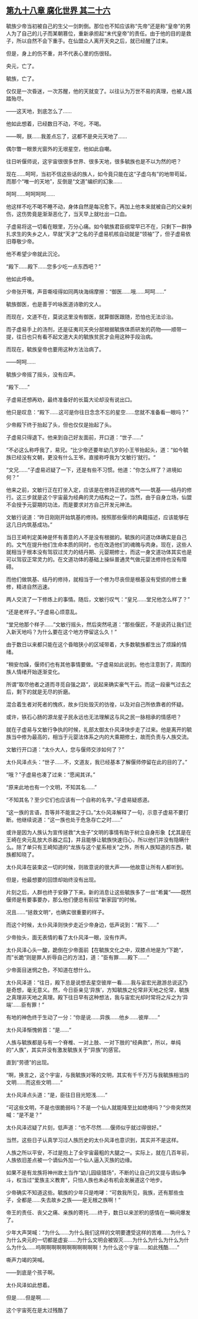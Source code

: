 ## [第九十八章 腐化世界 其二十六](https://www.xxbiquge.com/11_11207/9211242.html)


  毓族少帝当初被自己的生父一剑刺倒。那位也不知应该称“先帝”还是称“皇帝”的男人为了自己的儿子而某朝篡位，重新承担起“末代皇帝”的责任。由于他的目的是救子，所以自然不会下重手。在仙盟众人离开天央之后，就已经醒了过来。

  但是，身上的伤不重，并不代表心里的伤很轻。

  央元，亡了。

  毓族，亡了。

  仅仅是一次昏迷，一次苏醒，他的天就变了。以往认为万世不易的真理，也被人践踏殆尽。

  ——这天地，到底怎么了……

  他如此想着，已经数日不动，不吃，不喝。

  ——啊，朕……我差点忘了，这都不是央元天地了……

  偶尔瞥一眼景光窗外的无垠星空，他如此自嘲。

  往日听偃师说，这宇宙很很多世界、很多天地，很多毓族也是不以为然的吧？

  现在……呵呵，当初不信这些话的族人，如今竟只能在这“子虚乌有”的地带苟延，而那个“唯一的天地”，反倒是“文道”编织的幻象……

  呵呵……呵呵呵呵……

  他这样不吃不喝不睡不动，身体自然是每况愈下。再加上他本来就被自己的父亲刺伤，这伤势竟是渐渐恶化了，当天早上就吐出一口血。

  子虚易将这一切看在眼里，万分心痛。如今毓族君臣纲常早已不在，只剩下一群挣扎求生的失乡之人，早就“天才”之名的子虚易机核自动就是“领袖”了，但子虚易依旧尊敬少帝。

  他不希望少帝就此沉沦。

  “殿下……殿下……您多少吃一点东西吧？”

  他如此呼唤。

  少帝张开嘴，声音嘶哑得如同两块海绵摩擦：“御医……哦……呵呵……”

  毓族御医，也是善于吟咏医道诗歌的文人。

  而现在，文道不在，莫说这里没有御医，就算御医跟随，恐怕也无法诊治。

  而子虚易手上的汤剂，还是征夷司天央分部根据毓族体质研发的药物——顺带一提，往日也只有看不起文道大夫的毓族贫民才会用这种手段治病。

  而现在，毓族皇帝也要用这种方法治病了。

  ——呵呵……

  毓族少帝摇了摇头，没有应声。

  “殿下……”

  子虚易还想再劝，最终准备好的长篇大论却没有说出口。

  他只是叹息：“殿下……这可是你往日念念不忘的星空……您就不准备看一眼吗？”

  少帝殿下终于抬起了头，但也仅仅是抬起了头。

  子虚易只得退下。他来到自己好友面前，开口道：“世子……”

  “不必这么称呼我了，易兄。“比少帝还要年幼几岁的小王爷抬起头，道：“如今毓族已经没有文朝，更没有什么王爷。直接称呼我为‘文敏行‘就行。“

  “文兄……“子虚易迟疑了一下，还是有些不习惯。他道：”你怎么样了？进境如何？“

  他来之前，文敏行正在打坐入定，应该是在修持正统的练气——筑基——结丹的修行。这三步就是这个宇宙最为经典的灵力结构之一了。当然，由于自身立场，仙盟不会授予元婴期的功法，而是要求对方自己开发元神法。

  文敏行说道：“昨日刚刚开始筑基的修持。按照那些偃师的典籍描述，应该能够在这几日内筑基成功。”

  当日王崎判定美神是怀有善意的人不是没有根据的。毓族的问道功体确实是自己的。文气在提升他们生命本质的同时，也在改造他们的魂魄与肉身。现在，这些人就相当于根本没有驾驭过灵力的结丹期、元婴期修士，而这一身文道功体其实也是可以驾驭正常灵力的。在文道功体的基础上操纵普通灵气做元婴法修持也没有障碍。

  而他们做筑基、结丹的修持，就相当于一个修为尽丧但是根基没有受损的修士重修，精进自然迅速。

  两人交流了一下修炼上的事情。随后，文敏行叹气：“皇兄……堂兄他怎么样了？”

  “还是老样子。”子虚易心烦意乱。

  “堂兄他那个样子……”文敏行摇头，然后突然吼道：“那些偃匠，不是说药让我们迁入新天地吗？为什么要在这个地方停留这么久！”

  由于数日以来都只能在这个昏暗狭小的区域带着，大多数毓族都生出了烦躁的情绪。

  “稍安勿躁，偃师们也有其他事情要做。“子虚易如此说到。他也注意到了，周围的族人情绪开始逐渐变化。

  所谓“取尽他者之道而寻觅自强之路“，说起来确实豪气干云。而这一段豪气过去之后，剩下的就是无尽的折磨。

  混合着生者对死者的愧疚，故乡归处毁灭的彷徨，以及对自己所依靠者的怀疑。

  或许，铁石心肠的源龙星子民永远也无法理解这与风之民一脉相承的情感吧？

  就在子虚易与文敏行争执的时候，礼部太御太仆风泽快步走了过来。他是离开的毓族当中修为最高的，相当于元婴法体系之内的大乘期修士，故而负责与人族交流。

  文敏行开口道：“太仆大人，您与偃师交涉如何了？”

  太仆风泽点头：“世子……不，文道友，我已经基本了解偃师停留在此的目的了。”

  “哦？”子虚易也凑了过来：“愿闻其详。”

  “原来此地也有一个文明，不知其名……”

  “不知其名？至少它们也应该有一个自称的名字。”子虚易疑惑道。

  “这一族的言语，吾等并不能宣之于口。”太仆风泽解释了一句，示意子虚易不要打断。他继续说道：“这一族也处于危急存亡之时……”

  或许是因为人族认为宣传拯救“大虫子”文明的事情有助于树立自身形象【尤其是在王崎在央元乱放大杀器之后】，并且能够让毓族快速归心，所以他们并没有隐瞒什么。除了单只有王崎知道的“龙族与这个星系相关”之外，所有人族知道的东西，毓族都知晓了。

  太仆风泽在装束这一切的时候，则故意说的很大声——他故意让所有人都听到。

  但是，他最想要的回馈却始终没有出现。

  片刻之后，人群也终于安静了下来。新的消息让这些毓族多了一丝“希冀“——既然偃师是有要事要办，那么他们便总有前往”新家园“的时候。

  况且……“拯救文明“，也确实很重要的样子。

  而这个时候，太仆风泽则快步走近少帝身边，低声说到：“殿下……“

  少帝抬头，面无表情的看了太仆风泽一眼，没有作声。

  太仆风泽心头一酸，跪倒在少帝面前【在毓族文化之中，双膝点地是为“下跪“，而”长跪“则是罪人折辱自己的方法】，道：”臣有罪……殿下……“

  少帝面目迷惘之色，不知道在想什么。

  太仆风泽道：“往日，殿下总是说想去星空彼岸一看……我与宙宏光遨游总说这乃是奇想，毫无意义。然，今日臣亲见‘异族’，方知毓族之伦常非天地之伦常，毓族之真理非天地之真理。殿下往日早有这种想法，我与宙宏光却时常将之斥之为‘异端‘……臣有罪！“

  有地的神色终于生动了一分：“你是说……异族……他乡……彼岸……“

  太仆风泽惭愧俯首：“是……“

  人族与毓族都是与有一个脊椎、一对上肢、一对下肢的“经典款”，所以，单纯的“人族”，其实并没有激发毓族关于“异族”的感官。

  直到“劳德”的出现。

  “啊，换言之，这个宇宙，与我毓族对等的文明，其实有千千万万与我毓族相当的文明……而这些文明……“

  太仆风泽点头道：“是，臣往日目光短浅……“

  “可这些文明，不是也很脆弱吗？不是一个仙人就能降至比如绝境吗？”少帝突然哭喊：“是不是？”

  太仆风泽迟疑了片刻，低声道：“也不尽然……偃师似乎就过得很好。”

  当然，这些日子认真学习过人族历史的太仆风泽也意识到，其实并不是这样。

  人族之所以平安，不过是抱上了全宇宙最粗的大腿之一。实际上，就在几百年前，人族依旧差点被一个谪仙外加一个仙人逼入灭族的边缘。

  如果不是有龙族将神州故土当作“幼儿园级猎场”，不断的让自己的又提与谪仙争斗，权当过“爱族主义教育”，只怕人族也未必有机会发展道这个地步。

  少帝确实不知道这些。毓族的少年只是咆哮：“可救我所见，我族，还有那些虫子，全都是……失去故乡之族——是无根之族啊！”

  帝王的责任、丧父之痛、亲族的寄托……终于，数日以来淤积的感情在一瞬间爆发了。

  少年大声哭喊：“为什么……为什么我们这样的文明要遭受这样的苦难……为什么？为什么央元的一切都是虚妄……为什么文明会被毁灭……为什么为什么为什么为什么为什么……呜啊啊啊啊啊啊啊啊啊啊啊！为什么这个宇宙……如此残酷……”

  嘶声力竭的哭喊。

  ——到底是个孩子啊。

  太仆风泽如此想着。

  但是……但是啊……

  这个宇宙死在是太过残酷了
